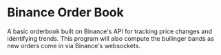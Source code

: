# Binance Order Book

A basic orderbook built on Binance's API for tracking price changes
and identifying trends. This program will also compute the bullinger
bands as new orders come in via Binance's websockets. 
